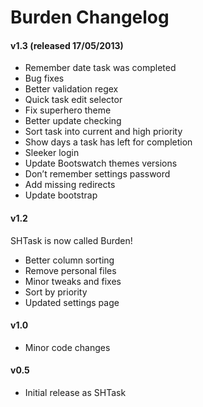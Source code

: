 Burden Changelog
====================

#### v1.3 (released 17/05/2013)
* Remember date task was completed
* Bug fixes
* Better validation regex
* Quick task edit selector
* Fix superhero theme
* Better update checking
* Sort task into current and high priority
* Show days a task has left for completion
* Sleeker login
* Update Bootswatch themes versions
* Don’t remember settings password
* Add missing redirects
* Update bootstrap

#### v1.2

SHTask is now called Burden!

* Better column sorting
* Remove personal files
* Minor tweaks and fixes
* Sort by priority
* Updated settings page
    
#### v1.0
* Minor code changes

#### v0.5
* Initial release as SHTask